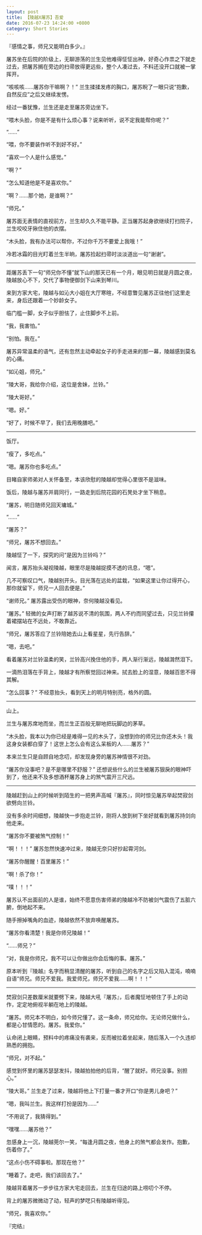 ```yaml
---
layout: post
title: 【陵越X屠苏】吾爱
date: 2016-07-23 14:24:00 +0800
category: Short Stories
---
```

『感情之事，师兄又能明白多少。』

屠苏坐在后院的阶级上，无聊游荡的兰生见他难得怔怔出神，好奇心作祟之下就走过去，把屠苏搁在旁边的扫帚放得更远些，整个人凑过去，不料还没开口就被一掌挥开。

“咳咳咳……屠苏你干嘛啊？！” 兰生揉揉发疼的胸口，屠苏睨了一眼只说“抱歉，自然反应”之后又继续发愣。

经过一番犹豫，兰生还是走至屠苏旁边坐下。

“喂木头脸，你是不是有什么烦心事？说来听听，说不定我能帮你呢？”

“……”

“喂，你不要装作听不到好不好。”

“喜欢一个人是什么感觉。”

“啊？”

“怎么知道他是不是喜欢你。”

“啊？……那个她，是谁啊？”

“师兄。”

屠苏面无表情的直视前方，兰生却久久不能平静。正当屠苏起身欲继续打扫院子，兰生咬咬牙揪住他的衣摆。

“木头脸，我有办法可以帮你，不过你千万不要爱上我哦！”

冷若冰霜的目光盯着兰生半晌，屠苏捡起扫帚时淡淡道出一句“谢谢”。

---

距屠苏丢下一句“师兄你不懂”就下山的那天已有一个月，眼见明日就是月圆之夜，陵越放心不下，交代了事物便御剑下山来到琴川。

来到方家大宅，陵越与如沁大小姐在大厅寒暄，不经意瞥见屠苏正往他们这里走来，身后还跟着一个妙龄女子。

临门槛一脚，女子似乎胆怯了，止住脚步不上前。

“我，我害怕。”

“别怕。我在。”

屠苏异常温柔的语气，还有忽然主动牵起女子的手走进来的那一幕，陵越感到莫名的心痛。

“如沁姐，师兄。”

“陵大哥，我给你介绍，这位是舍妹，兰铃。”

“陵大哥好。”

“嗯。好。”

“好了，时候不早了，我们去用晚膳吧。”

---

饭厅。

“瘦了，多吃点。”

“嗯。屠苏你也多吃点。”

目睹自家师弟对人关怀备至，本该欣慰的陵越却觉得心里很不是滋味。

饭后，陵越与屠苏并肩同行，一路走到后院花园的石凳处才坐下稍息。

“屠苏，明日随师兄回天墉城。”

“……”

“屠苏？”

“师兄，屠苏不想回去。”

陵越怔了一下，探究的问“是因为兰铃吗？”

闻言，屠苏抬头凝视陵越，眼里尽是陵越捉摸不透的讯息，“嗯”。

几不可察叹口气，陵越别开头，目光落在远处的盆栽，“如果这里让你过得开心，那你就留下，师兄一人回去便是。”

“谢师兄。” 屠苏露出受伤的眼神，奈何陵越没看见。

“屠苏。” 轻微的女声打断了越苏说不清的氛围，两人不约而同望过去，只见兰铃攥着裙摆站在不远处，不敢靠近。

“师兄，屠苏答应了兰铃陪她去山上看星星，先行告辞。”

“嗯，去吧。”

看着屠苏对兰铃温柔的笑，兰铃高兴挽住他的手，两人渐行渐远，陵越潸然泪下。

一滴热泪落在手背上，陵越才有所察觉回过神来。拭去脸上的湿意，陵越百思不得其解。

“怎么回事？” 不经意抬头，看到天上的明月特别亮，格外的圆。

---

山上。

兰生与屠苏席地而坐，而兰生正百般无聊地把玩脚边的茅草。

“木头脸，我本以为你已经是难得一见的木头了，没想到你的师兄比你还木头！我这身女装都白穿了！这世上怎么会有这么呆板的人……屠苏？”

本来兰生只是自顾自地念叨，却发现身旁的屠苏神情很不对劲。

“屠苏你没事吧？是不是哪里不舒服？” 还想说些什么的兰生被屠苏狠戾的眼神吓到了，他还来不及多想酒杯屠苏身上的煞气震开三尺远。

---

陵越赶到山上的时候听到陌生的一把男声高喊『屠苏』，同时惊见屠苏举起焚寂剑欲劈向兰铃。

没有多余时间细想，陵越快一步抱走兰铃，刚将人放到树下坐好就看到屠苏持剑向他走来。

“屠苏你不要被煞气控制！”

“啊！！！” 屠苏忽然快速冲过来，陵越无奈只好抄起霄河剑。

“屠苏你醒醒！百里屠苏！”

“啊！杀了你！”

“噗！！！”

屠苏认不出面前的人是谁，始终不愿意伤害师弟的陵越冷不防被剑气震伤了五脏六腑，倒地起不来。

随手擦掉嘴角的血迹，陵越依然不放弃唤醒屠苏。

“屠苏你看清楚！我是你师兄陵越！”

“……师兄？”

“对，我是你师兄，我不可以让你做出你会后悔的事。屠苏。”

原本听到『陵越』名字而稍显清醒的屠苏，听到自己的名字之后又陷入混沌，喃喃自语“师兄。师兄不爱我。我爱师兄，师兄不爱我……啊！！！”

---

焚寂剑只差数厘米就要劈下来，陵越大吼『屠苏』，后者魔怔地顿住了手上的动作，定定地俯视半躺在地上的陵越。

“屠苏。师兄本不明白，如今师兄懂了。这一条命，师兄给你。无论师兄做什么，都是心甘情愿的。屠苏。我爱你。”

认命闭上眼睛，预料中的疼痛没有袭来，反而被拉着坐起来，随后落入一个久违却熟悉的拥抱。

“师兄，对不起。”

感觉到怀里的屠苏瑟瑟发抖，陵越拍拍他的后背，“醒了就好。师兄没事。别担心。”

“陵大哥。” 兰生走了过来，陵越将他上下打量一番才开口“你是男儿身吧？”

“嗯，我叫兰生。我这样打扮是因为……”

“不用说了，我猜得到。”

“嘿嘿……屠苏他？”

忽感身上一沉，陵越莞尔一笑，“每逢月圆之夜，他身上的煞气都会发作。抱歉，伤着你了。”

“这点小伤不碍事啦。那现在他？”

“睡着了。走吧，我们该回去了。”

陵越背着屠苏一步步往方家大宅走回去，兰生在归途的路上唠叨个不停。

背上的屠苏微微动了动，轻声的梦呓只有陵越听得见。

“师兄，我喜欢你。”

『完结』